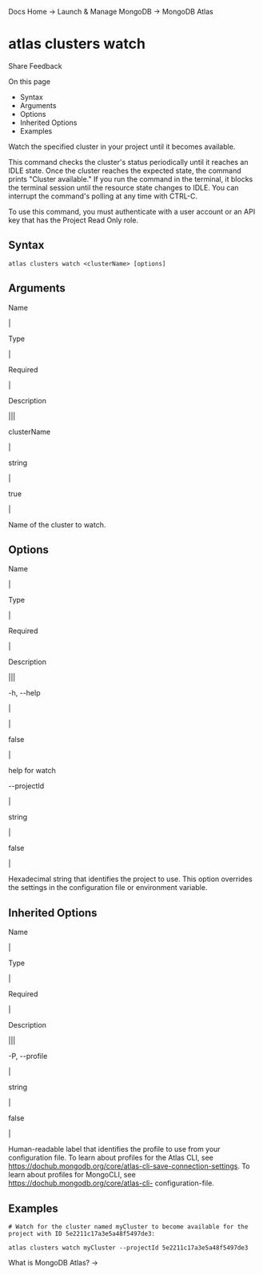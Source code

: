 Docs Home → Launch & Manage MongoDB → MongoDB Atlas

# atlas clusters watch

Share Feedback

On this page

  * Syntax
  * Arguments
  * Options
  * Inherited Options
  * Examples

Watch the specified cluster in your project until it becomes available.

This command checks the cluster's status periodically until it reaches an IDLE
state. Once the cluster reaches the expected state, the command prints
"Cluster available." If you run the command in the terminal, it blocks the
terminal session until the resource state changes to IDLE. You can interrupt
the command's polling at any time with CTRL-C.

To use this command, you must authenticate with a user account or an API key
that has the Project Read Only role.

## Syntax

    
    
    atlas clusters watch <clusterName> [options]  
      
  
## Arguments

Name

|

Type

|

Required

|

Description  
  
|||  
  
clusterName

|

string

|

true

|

Name of the cluster to watch.  
  
## Options

Name

|

Type

|

Required

|

Description  
  
|||  
  
-h, --help

|

|

false

|

help for watch  
  
\--projectId

|

string

|

false

|

Hexadecimal string that identifies the project to use. This option overrides
the settings in the configuration file or environment variable.  
  
## Inherited Options

Name

|

Type

|

Required

|

Description  
  
|||  
  
-P, --profile

|

string

|

false

|

Human-readable label that identifies the profile to use from your
configuration file. To learn about profiles for the Atlas CLI, see
https://dochub.mongodb.org/core/atlas-cli-save-connection-settings. To learn
about profiles for MongoCLI, see https://dochub.mongodb.org/core/atlas-cli-
configuration-file.  
  
## Examples

    
    
    # Watch for the cluster named myCluster to become available for the project with ID 5e2211c17a3e5a48f5497de3:  
      
    atlas clusters watch myCluster --projectId 5e2211c17a3e5a48f5497de3  
  
What is MongoDB Atlas? →

